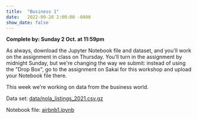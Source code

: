 ```yaml
---
title:  "Business 1"
date:   2022-09-28 2:00:00 -0400
show_date: false
---
```

**Complete by: Sunday 2 Oct. at 11:59pm**

As always, download the Jupyter Notebook file and dataset, and you'll work on the assignment in class on Thursday. You'll turn in the assignment by midnight Sunday, but we're changing the way we submit: instead of using the "Drop Box", go to the assignment on Sakai for this workshop and upload your Notebook file there.

This week we're working on data from the business world.

Data set: <a href="/CIS241/data/nola_listings_2021.csv.gz" download>data/nola_listings_2021.csv.gz</a>

Notebook file: <a href="/CIS241/resources/airbnb1.ipynb" download>airbnb1.ipynb</a>
